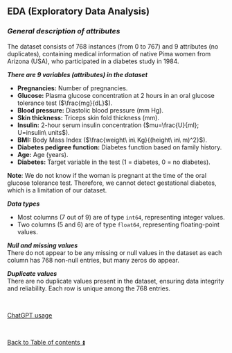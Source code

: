 ## EDA (Exploratory Data Analysis)  

### **_General description of attributes_**   

The dataset consists of 768 instances (from 0 to 767) and 9 attributes (no duplicates), containing medical information of native Pima women from Arizona (USA), who participated in a diabetes study in 1984.

***There are 9 variables (attributes) in the dataset***

- **Pregnancies:** Number of pregnancies.
- **Glucose:** Plasma glucose concentration at 2 hours in an oral glucose tolerance test ($\frac{mg}{dL}$).
- **Blood pressure:** Diastolic blood pressure (mm Hg).
- **Skin thickness:** Triceps skin fold thickness (mm).
- **Insulin:** 2-hour serum insulin concentration ($mu=\frac{U}{ml}; U=insulin\ units$).
- **BMI:** Body Mass Index ($\frac{weight\ in\ Kg}{(height\ in\ m)^2}$).
- **Diabetes pedigree function:** Diabetes function based on family history.
- **Age:** Age (years).
- **Diabetes:** Target variable in the test (1 = diabetes, 0 = no diabetes).

**Note**: We do not know if the woman is pregnant at the time of the oral glucose tolerance test. Therefore, we cannot detect gestational diabetes, which is a limitation of our dataset.

***Data types***  
- Most columns (7 out of 9) are of type `int64`, representing integer values.
- Two columns (5 and 6) are of type `float64`, representing floating-point values.

***Null and missing values***  
There do not appear to be any missing or null values in the dataset as each column has 768 non-null entries, but many zeros do appear.

***Duplicate values***  
There are no duplicate values present in the dataset, ensuring data integrity and reliability. Each row is unique among the 768 entries.

<p><br></p> 

[ChatGPT usage](../CHATGPT_USAGE.md)  

<p><br></p>

[Back to Table of contents :arrow_double_up:](../README.md)